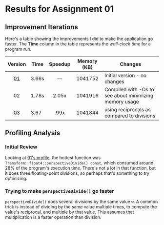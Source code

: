 # Results for Assignment 01

## Improvement Iterations

Here's a table showing the improvements I did to make the application go faster.  The **Time** column in the table represents the _wall-clock time_ for a program run.

| Version | Time | Speedup | Memory (KB) | Changes |
| :-----: | ---- | :-----: | :------: | ------- |
| [01](01.cpp) | 3.66s | &mdash; | 1041752 | Initial version - no changes |
| 02 | 1.78s | 2.05x | 1041916 | Compiled with -Os to see about minimizing memory usage |
| [03](03.cpp) | 3.67 | .99x| 1041844 | using reciprocals as compared to divisions

## Profiling Analysis

### Initial Review

Looking at [01's profile](01.prof), the hottest function was `Transform::float4::perspectiveDivide() const`, which consumed around 28% of the program's execution time.  There's not a lot in that function, but it does three floating-point divisions, so perhaps that's something to try optimizing.

### Trying to make `perspectiveDivide()` go faster

`perspectiveDivide()` does several divisions by the same value `w`.  A common trick is instead of dividing by the same value multiple times, to compute the value's reciprocal, and multiple by that value.  This assumes that multiplication is a faster operation than division.
